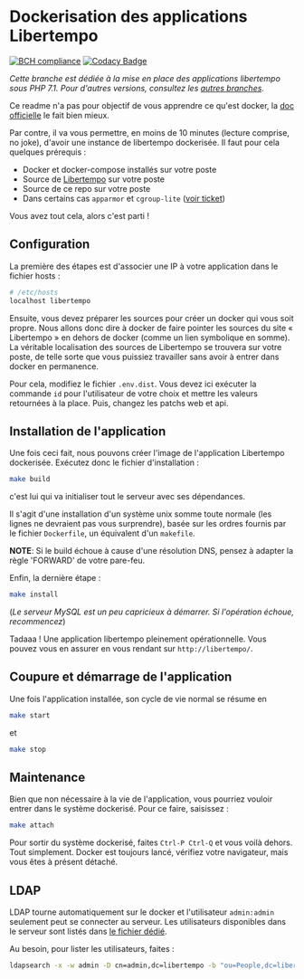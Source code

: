# Dockerisation des applications Libertempo

[![BCH compliance](https://bettercodehub.com/edge/badge/libertempo/docker?branch=php71)](https://bettercodehub.com/)
[![Codacy Badge](https://api.codacy.com/project/badge/Grade/aada840da70941398538a1ec70950e16)](https://www.codacy.com/app/libertempo/docker)

*Cette branche est dédiée à la mise en place des applications libertempo sous PHP 7.1. Pour d'autres versions, consultez les [autres branches](https://github.com/libertempo/docker/branches)*.

Ce readme n'a pas pour objectif de vous apprendre ce qu'est docker, la [doc officielle](https://docs.docker.com/) le fait bien mieux.

Par contre, il va vous permettre, en moins de 10 minutes (lecture comprise, no joke), d'avoir une instance de libertempo dockerisée. Il faut pour cela quelques prérequis :

* Docker et docker-compose installés sur votre poste
* Source de [Libertempo](https://github.com/libertempo/web) sur votre poste
* Source de ce repo sur votre poste
* Dans certains cas `apparmor` et `cgroup-lite` ([voir ticket](https://github.com/Prytoegrian/libertempo-docker/issues/5))

Vous avez tout cela, alors c'est parti !

## Configuration

La première des étapes est d'associer une IP à votre application dans le fichier hosts :

```bash
# /etc/hosts
localhost libertempo
```

Ensuite, vous devez préparer les sources pour créer un docker qui vous soit propre. Nous allons donc dire à docker de faire pointer les sources du site « Libertempo » en dehors de docker (comme un lien symbolique en somme).
La véritable localisation des sources de Libertempo se trouvera sur votre poste, de telle sorte que vous puissiez travailler sans avoir à entrer dans docker en permanence.

Pour cela, modifiez le fichier `.env.dist`. Vous devez ici exécuter la commande `id` pour l'utilisateur de votre choix et mettre les valeurs retournées à la place. Puis, changez les patchs web et api.

## Installation de l'application

Une fois ceci fait, nous pouvons créer l'image de l'application Libertempo dockerisée. Exécutez donc le fichier d'installation :

```bash
make build
```

c'est lui qui va initialiser tout le serveur avec ses dépendances.

Il s'agit d'une installation d'un système unix somme toute normale (les lignes ne devraient pas vous surprendre), basée sur les ordres fournis par le fichier `Dockerfile`, un équivalent d'un `makefile`.

**NOTE**: Si le build échoue à cause d'une résolution DNS, pensez à adapter la règle 'FORWARD' de votre pare-feu.

Enfin, la dernière étape :

```bash
make install
```

(*Le serveur MySQL est un peu capricieux à démarrer. Si l'opération échoue, recommencez*)

Tadaaa ! Une application libertempo pleinement opérationnelle. Vous pouvez vous en assurer en vous rendant sur `http://libertempo/`.

## Coupure et démarrage de l'application

Une fois l'application installée, son cycle de vie normal se résume en

```bash
make start
```

et

```bash
make stop
```

## Maintenance

Bien que non nécessaire à la vie de l'application, vous pourriez vouloir entrer dans le système dockerisé. Pour ce faire, saisissez :

```bash
make attach
```

Pour sortir du système dockerisé, faites `Ctrl-P Ctrl-Q` et vous voilà dehors. Tout simplement. Docker est toujours lancé, vérifiez votre navigateur, mais vous êtes à présent détaché.

## LDAP

LDAP tourne automatiquement sur le docker et l'utilisateur `admin:admin` seulement peut se connecter au serveur. Les utilisateurs disponibles dans le serveur sont listés dans [le fichier dédié](https://github.com/libertempo/docker/blob/master/containers/base/content.ldif).

Au besoin, pour lister les utilisateurs, faites :

```bash
ldapsearch -x -w admin -D cn=admin,dc=libertempo -b "ou=People,dc=libertempo"
```
